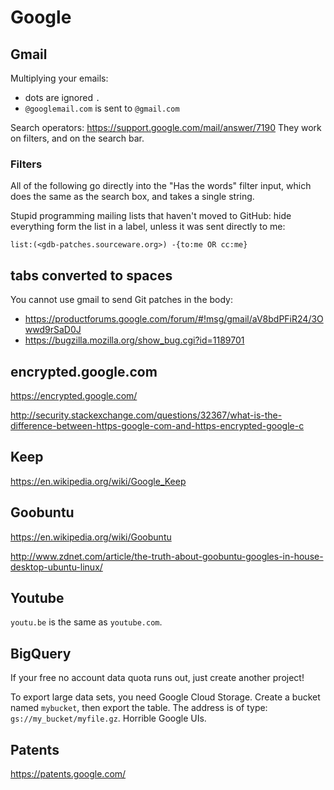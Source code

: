 # Google

## Gmail

Multiplying your emails:

- dots are ignored `.`
- `@googlemail.com` is sent to `@gmail.com`

Search operators: <https://support.google.com/mail/answer/7190> They work on filters, and on the search bar.

### Filters

All of the following go directly into the "Has the words" filter input, which does the same as the search box, and takes a single string.

Stupid programming mailing lists that haven't moved to GitHub: hide everything form the list in a label, unless it was sent directly to me:

    list:(<gdb-patches.sourceware.org>) -{to:me OR cc:me}

## tabs converted to spaces

You cannot use gmail to send Git patches in the body:

- <https://productforums.google.com/forum/#!msg/gmail/aV8bdPFiR24/3Owwd9rSaD0J>
- <https://bugzilla.mozilla.org/show_bug.cgi?id=1189701>

## encrypted.google.com

<https://encrypted.google.com/>

<http://security.stackexchange.com/questions/32367/what-is-the-difference-between-https-google-com-and-https-encrypted-google-c>

## Keep

<https://en.wikipedia.org/wiki/Google_Keep>

## Goobuntu

<https://en.wikipedia.org/wiki/Goobuntu>

<http://www.zdnet.com/article/the-truth-about-goobuntu-googles-in-house-desktop-ubuntu-linux/>

## Youtube

`youtu.be` is the same as `youtube.com`.

## BigQuery

If your free no account data quota runs out, just create another project!

To export large data sets, you need Google Cloud Storage. Create a bucket named `mybucket`, then export the table. The address is of type: `gs://my_bucket/myfile.gz`. Horrible Google UIs.

## Patents

<https://patents.google.com/>
